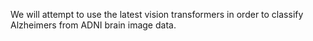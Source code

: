 We will attempt to use the latest vision transformers in order to classify Alzheimers from ADNI brain image data.
